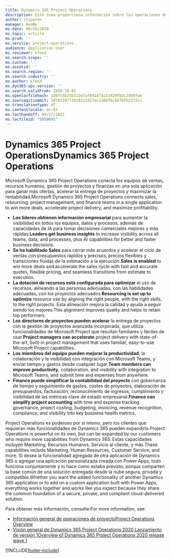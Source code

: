 ```yaml
---
title: Dynamics 365 Project Operations
description: Este tema proporciona información sobre las operaciones de proyectos de Dynamics 365.
author: stsporen
manager: AnnBe
ms.date: 09/16/2020
ms.topic: article
ms.prod: ''
ms.service: project-operations
audience: Application User
ms.reviewer: kfend
ms.search.scope: ''
ms.custom: ''
ms.assetid: ''
ms.search.region: ''
ms.search.industry: ''
ms.author: kfend
ms.dyn365.ops.version: ''
ms.search.validFrom: 2020-10-01
ms.openlocfilehash: 108fc9b25b112e7af69147a151929fb2c2d887a6
ms.sourcegitcommit: 3d78338773929121d17ec3386f6cb67bfb2272cc
ms.translationtype: HT
ms.contentlocale: es-ES
ms.lasthandoff: 04/27/2021
ms.locfileid: "5950691"
---
```

# <a name="dynamics-365-project-operations"></a><span data-ttu-id="41f3e-103">Dynamics 365 Project Operations</span><span class="sxs-lookup"><span data-stu-id="41f3e-103">Dynamics 365 Project Operations</span></span>

<span data-ttu-id="41f3e-104">Microsoft Dynamics 365 Project Operations conecta los equipos de ventas, recursos humanos, gestión de proyectos y finanzas en una sola aplicación para ganar más ofertas, acelerar la entrega de proyectos y maximizar la rentabilidad.</span><span class="sxs-lookup"><span data-stu-id="41f3e-104">Microsoft Dynamics 365 Project Operations connects sales, resourcing, project management, and finance teams in a single application to win more deals, accelerate project delivery, and maximize profitability.</span></span>

-   <span data-ttu-id="41f3e-105">**Los líderes obtienen información empresarial** para aumentar la visibilidad en todos los equipos, datos y procesos, además de capacidades de IA para tomar decisiones comerciales mejores y más rápidas.</span><span class="sxs-lookup"><span data-stu-id="41f3e-105">**Leaders get business insights** to increase visibility across all teams, data, and processes, plus AI capabilities for better and faster business decisions.</span></span>
-   <span data-ttu-id="41f3e-106">**Se ha habilitado Sales** para cerrar más acuerdos y acelerar el ciclo de ventas con presupuestos rápidos y precisos, precios flexibles y transiciones fluidas de la estimación a la ejecución.</span><span class="sxs-lookup"><span data-stu-id="41f3e-106">**Sales is enabled** to win more deals and accelerate the sales cycle with fast and accurate quotes, flexible pricing, and seamless transitions from estimate to execution.</span></span>
-   <span data-ttu-id="41f3e-107">**La dotación de recursos está configurada para optimizar** el uso de recursos, alineando a las personas adecuadas, con las habilidades adecuadas, con los proyectos adecuados.</span><span class="sxs-lookup"><span data-stu-id="41f3e-107">**Resourcing is set up to optimize** resource use by aligning the right people, with the right skills, to the right projects.</span></span> <span data-ttu-id="41f3e-108">Esta alineación mejora la calidad y ayuda a seguir siendo los mejores.</span><span class="sxs-lookup"><span data-stu-id="41f3e-108">This alignment improves quality and helps to retain top performers.</span></span>
-   <span data-ttu-id="41f3e-109">**Los directores de proyectos pueden acelerar** la entrega de proyectos con la gestión de proyectos avanzada incorporada, que utiliza funcionalidades de Microsoft Project que resultan familiares y fáciles de usar.</span><span class="sxs-lookup"><span data-stu-id="41f3e-109">**Project managers can accelerate** project delivery with state-of-the-art, built-in project management that uses familiar, easy-to-use Microsoft Project capabilities.</span></span>
-   <span data-ttu-id="41f3e-110">**Los miembros del equipo pueden mejorar la productividad**, la colaboración y la visibilidad con integración con Microsoft Teams, y enviar tiempo y gastos desde cualquier lugar.</span><span class="sxs-lookup"><span data-stu-id="41f3e-110">**Team members can improve productivity**, collaboration, and visibility with integration to Microsoft Teams, and submit time and expenses from anywhere.</span></span>
-   <span data-ttu-id="41f3e-111">**Finance puede simplificar la contabilidad del proyecto** con gobernanza de tiempo y seguimiento de gastos, costes de proyectos, elaboración de presupuestos, facturación, reconocimiento de ingresos, cumplimiento y visibilidad de las métricas clave de estado empresarial.</span><span class="sxs-lookup"><span data-stu-id="41f3e-111">**Finance can simplify project accounting** with time and expense tracking governance, project costing, budgeting, invoicing, revenue recognition, compliance, and visibility into key business health metrics.</span></span>

<span data-ttu-id="41f3e-112">Project Operations es poderoso por sí mismo, pero los clientes que requieran más funcionalidades de Dynamics 365 pueden expandirlo.</span><span class="sxs-lookup"><span data-stu-id="41f3e-112">Project Operations is powerful on its own, but can be expanded by our customers who require more capabilities from Dynamics 365.</span></span> <span data-ttu-id="41f3e-113">Estas capacidades incluyen Marketing, Recursos Humanos, Servicio al cliente, y más.</span><span class="sxs-lookup"><span data-stu-id="41f3e-113">These capabilities include Marketing, Human Resources, Customer Service, and more.</span></span> <span data-ttu-id="41f3e-114">Si desea la funcionalidad agregada de otra aplicación de Dynamics 365 o agregar una aplicación personalizada creada con Power Apps, todo funciona conjuntamente y lo hace como estaba previsto, porque comparten la base común de una solución entregada desde la nube segura, privada y compatible.</span><span class="sxs-lookup"><span data-stu-id="41f3e-114">Whether you want the added functionality of another Dynamics 365 application or to add on a custom application built with Power Apps, everything works together and works like you expect because they share the common foundation of a secure, private, and compliant cloud-delivered solution.</span></span>

<span data-ttu-id="41f3e-115">Para obtener más información, consulte:</span><span class="sxs-lookup"><span data-stu-id="41f3e-115">For more information, see:</span></span>

- [<span data-ttu-id="41f3e-116">Información general de operaciones de proyecto</span><span class="sxs-lookup"><span data-stu-id="41f3e-116">Project Operations Overview</span></span>](https://dynamics.microsoft.com/en-us/project-operations/overview/)
- [<span data-ttu-id="41f3e-117">Visión general de Dynamics 365 Project Operations 2020 Lanzamiento de versión 1</span><span class="sxs-lookup"><span data-stu-id="41f3e-117">Overview of Dynamics 365 Project Operations 2020 release wave 1</span></span>](/dynamics365-release-plan/2020wave1/dynamics365-project-operations/)



[!INCLUDE[footer-include](includes/footer-banner.md)]
